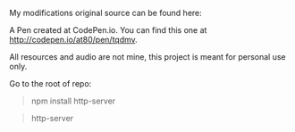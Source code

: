 My modifications
original source can be found here:

A Pen created at CodePen.io. You can find this one at http://codepen.io/at80/pen/tqdmv.

All resources and audio are not mine, this project is meant for personal use only.

Go to the root of repo:

> npm install http-server

> http-server
